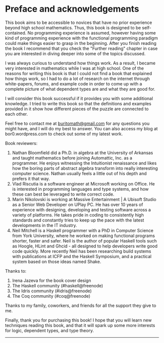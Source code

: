# Preface and acknowledgements

This book aims to be accessible to novices that have no prior experience beyond high school mathematics. Thus, this book is designed to be self-contained. No programming experience is assumed, however having some kind of programming experience with the functional programming paradigm could make things easier to grasp in the beginning. After you finish reading the book I recommend that you check the "Further reading" chapter in case you are interested in diving deeper into some of the topics discussed.

I was always curious to understand how things work. As a result, I became very interested in mathematics while I was at high school. One of the reasons for writing this book is that I could not find a book that explained how things work, so I had to do a lot of research on the internet through white-papers, forums, and example code in order to come up with a complete picture of what dependent types are and what they are good for.

I will consider this book successful if it provides you with some additional knowledge. I tried to write this book so that the definitions and examples provided in it show how different pieces of the puzzle are connected to each other.

Feel free to contact me at buritomath@gmail.com for any questions you might have, and I will do my best to answer. You can also access my blog at bor0.wordpress.com to check out some of my latest work.

Book reviewers:

1. Nathan Bloomfield did a Ph.D. in algebra at the University of Arkansas and taught mathematics before joining Automattic, Inc. as a programmer. He enjoys witnessing the Intuitionist renaissance and likes how the boring parts of abstract algebra transform into really interesting computer science. Nathan usually feels a little out of his depth and prefers it that way.
1. Vlad Riscutia is a software engineer at Microsoft working on Office. He is interested in programming languages and type systems, and how these can best be leveraged to write correct code.
1. Marin Nikolovski is working at Massive Entertainment | A Ubisoft Studio as a Senior Web Developer on UPlay PC. He has over 10 years of experience with designing, developing and testing software across a variety of platforms. He takes pride in coding to consistently high standards and constantly tries to keep up the pace with the latest developments in the IT industry.
1. Neil Mitchell is a Haskell programmer with a PhD in Computer Science from York University, where he worked on making functional programs shorter, faster and safer. Neil is the author of popular Haskell tools such as Hoogle, HLint and Ghcid - all designed to help developers write good code quickly. More recently Neil has been researching build systems with publications at ICFP and the Haskell Symposium, and a practical system based on those ideas named Shake.

Thanks to:

1. Irena Jazeva for the book cover design
1. The Haskell community (#haskell@freenode)
1. The Idris community (#idris@freenode)
1. The Coq community (#coq@freenode)

Thanks to my family, coworkers, and friends for all the support they give to me.

Finally, thank you for purchasing this book! I hope that you will learn new techniques reading this book, and that it will spark up some more interests for logic, dependent types, and type theory.

* * *
